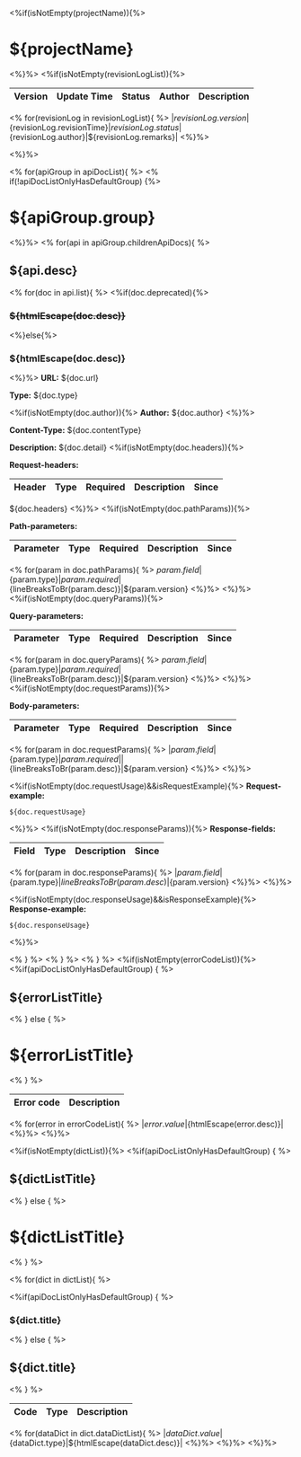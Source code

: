 <%if(isNotEmpty(projectName)){%>
# ${projectName}
<%}%>
<%if(isNotEmpty(revisionLogList)){%>

| Version | Update Time | Status | Author | Description |
|---------|-------------|--------|--------|-------------|
<%
for(revisionLog in revisionLogList){
%>
|${revisionLog.version}|${revisionLog.revisionTime}|${revisionLog.status}|${revisionLog.author}|${revisionLog.remarks}|
<%}%>

<%}%>


<%
for(apiGroup in apiDocList){
%>
<%
if(!apiDocListOnlyHasDefaultGroup) {%>
# ${apiGroup.group}
<%}%>
<%
for(api in apiGroup.childrenApiDocs){
%>
## ${api.desc}
<%
for(doc in api.list){
%>
<%if(doc.deprecated){%>
### ~~${htmlEscape(doc.desc)}~~
<%}else{%>
### ${htmlEscape(doc.desc)}
<%}%>
**URL:** ${doc.url}

**Type:** ${doc.type}

<%if(isNotEmpty(doc.author)){%>
**Author:** ${doc.author}
<%}%>

**Content-Type:** ${doc.contentType}

**Description:** ${doc.detail}
<%if(isNotEmpty(doc.headers)){%>

**Request-headers:**

| Header | Type | Required | Description | Since |
|--------|------|----------|-------------|-------|
${doc.headers}
<%}%>
<%if(isNotEmpty(doc.pathParams)){%>

**Path-parameters:**

| Parameter | Type | Required | Description | Since |
|-----------|------|----------|-------------|-------|
<%
for(param in doc.pathParams){
%>
${param.field}|${param.type}|${param.required}|${lineBreaksToBr(param.desc)}|${param.version}
<%}%>
<%}%>
<%if(isNotEmpty(doc.queryParams)){%>

**Query-parameters:**

| Parameter | Type | Required | Description | Since |
|-----------|------|----------|-------------|-------|
<%
for(param in doc.queryParams){
%>
${param.field}|${param.type}|${param.required}|${lineBreaksToBr(param.desc)}|${param.version}
<%}%>
<%}%>
<%if(isNotEmpty(doc.requestParams)){%>

**Body-parameters:**

| Parameter | Type | Required | Description | Since |
|-----------|------|----------|-------------|-------|
<%
for(param in doc.requestParams){
%>
|${param.field}|${param.type}|${param.required}||${lineBreaksToBr(param.desc)}|${param.version}
<%}%>
<%}%>

<%if(isNotEmpty(doc.requestUsage)&&isRequestExample){%>
**Request-example:**
```
${doc.requestUsage}
```
<%}%>
<%if(isNotEmpty(doc.responseParams)){%>
**Response-fields:**

| Field | Type | Description | Since |
|-------|------|-------------|-------|
<%
for(param in doc.responseParams){
%>
|${param.field}|${param.type}|${lineBreaksToBr(param.desc)}|${param.version}
<%}%>
<%}%>

<%if(isNotEmpty(doc.responseUsage)&&isResponseExample){%>
**Response-example:**
```
${doc.responseUsage}
```
<%}%>

<% } %>
<% } %>
<% } %>
<%if(isNotEmpty(errorCodeList)){%>
<%if(apiDocListOnlyHasDefaultGroup) { %>
## ${errorListTitle}
<% } else { %>
# ${errorListTitle}
<% } %>

| Error code | Description |
|------------|-------------|
<%
for(error in errorCodeList){
%>
|${error.value}|${htmlEscape(error.desc)}|
<%}%>
<%}%>

<%if(isNotEmpty(dictList)){%>
<%if(apiDocListOnlyHasDefaultGroup) { %>
## ${dictListTitle}
<% } else { %>
# ${dictListTitle}
<% } %>

<%
for(dict in dictList){
%>

<%if(apiDocListOnlyHasDefaultGroup) { %>
### ${dict.title}
<% } else { %>
## ${dict.title}
<% } %>

| Code | Type | Description |
|------|------|-------------|
<%
for(dataDict in dict.dataDictList){
%>
|${dataDict.value}|${dataDict.type}|${htmlEscape(dataDict.desc)}|
<%}%>
<%}%>
<%}%>
